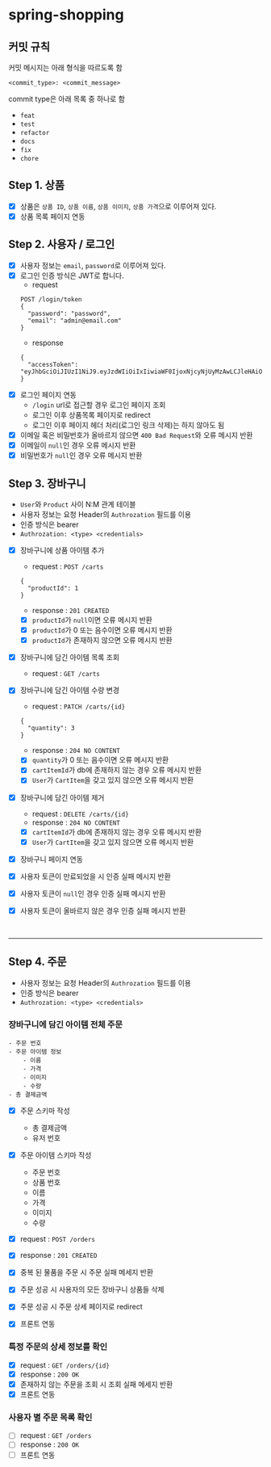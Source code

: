 # spring-shopping

## 커밋 규칙

커밋 메시지는 아래 형식을 따르도록 함

```shell
<commit_type>: <commit_message>
```

commit type은 아래 목록 중 하나로 함

- `feat`
- `test`
- `refactor`
- `docs`
- `fix`
- `chore`

## Step 1. 상품

- [x] 상품은 `상품 ID`, `상품 이름`, `상품 이미지`, `상품 가격`으로 이루어져 있다.
- [x] 상품 목록 페이지 연동

## Step 2. 사용자 / 로그인

- [x] 사용자 정보는 `email`, `password`로 이루어져 있다.
- [x] 로그인 인증 방식은 JWT로 합니다.
    - request
  ```
  POST /login/token
  {
    "password": "password",
    "email": "admin@email.com"
  }
  ```
    - response
  ```
  {
    "accessToken": "eyJhbGciOiJIUzI1NiJ9.eyJzdWIiOiIxIiwiaWF0IjoxNjcyNjUyMzAwLCJleHAiOjE2NzI2NTU5MDAsInJvbGVzIjpbIlJPTEVfQURNSU4iLCJST0xFX0FETUlOIl19.uaUXk5GkqB6QE_qlZisk3RZ3fL74zDADqbJl6LoLkSc"
  }
  ```
- [x] 로그인 페이지 연동
    - `/login` url로 접근할 경우 로그인 페이지 조회
    - 로그인 이후 상품목록 페이지로 redirect
    - 로그인 이후 페이지 헤더 처리(로그인 링크 삭제)는 하지 않아도 됨
- [x] 이메일 혹은 비밀번호가 올바르지 않으면 `400 Bad Request`와 오류 메시지 반환
- [x] 이메일이 `null`인 경우 오류 메시지 반환
- [x] 비밀번호가 `null`인 경우 오류 메시지 반환

## Step 3. 장바구니

- `User`와 `Product` 사이 N:M 관계 테이블
- 사용자 정보는 요청 Header의 `Authrozation` 필드를 이용
- 인증 방식은 bearer
- `Authrozation: <type> <credentials>`

- [x] 장바구니에 상품 아이템 추가
    - request : `POST /carts`
  ```
  {
    "productId": 1
  }
  ```
    - response : `201 CREATED`
    - [x] `productId`가 `null`이면 오류 메시지 반환
    - [x] `productId`가 0 또는 음수이면 오류 메시지 반환
    - [x] `productId`가 존재하지 않으면 오류 메시지 반환

- [x] 장바구니에 담긴 아이템 목록 조회
    - request : `GET /carts`

- [x] 장바구니에 담긴 아이템 수량 변경
    - request : `PATCH /carts/{id}`
  ```
  {
    "quantity": 3
  }
  ```
    - response : `204 NO CONTENT`
    - [x] `quantity`가 0 또는 음수이면 오류 메시지 반환
    - [x] `cartItemId`가 db에 존재하지 않는 경우 오류 메시지 반환
    - [x] `User`가 `CartItem`을 갖고 있지 않으면 오류 메시지 반환

- [x] 장바구니에 담긴 아이템 제거
    - request : `DELETE /carts/{id}`
    - response : `204 NO CONTENT`
    - [x] `cartItemId`가 db에 존재하지 않는 경우 오류 메시지 반환
    - [x] `User`가 `CartItem`을 갖고 있지 않으면 오류 메시지 반환

- [x] 장바구니 페이지 연동
- [x] 사용자 토큰이 만료되었을 시 인증 실패 메시지 반환
- [x] 사용자 토큰이 `null`인 경우 인증 실패 메시지 반환
- [x] 사용자 토큰이 올바르지 않은 경우 인증 실패 메시지 반환

<br/>

---

## Step 4. 주문

- 사용자 정보는 요청 Header의 `Authrozation` 필드를 이용
- 인증 방식은 bearer
- `Authrozation: <type> <credentials>`

### 장바구니에 담긴 아이템 전체 주문

```
- 주문 번호
- 주문 아이템 정보
    - 이름
    - 가격
    - 이미지
    - 수량
- 총 결제금액
```

- [x] 주문 스키마 작성
    - 총 결제금액
    - 유저 번호
- [x] 주문 아이템 스키마 작성
    - 주문 번호
    - 상품 번호
    - 이름
    - 가격
    - 이미지
    - 수량

- [x] request : `POST /orders`
- [x] response : `201 CREATED`
- [x] 중복 된 물품을 주문 시 주문 실패 메세지 반환
- [x] 주문 성공 시 사용자의 모든 장바구니 상품들 삭제
- [x] 주문 성공 시 주문 상세 페이지로 redirect
- [x] 프론트 연동

### 특정 주문의 상세 정보를 확인

- [x] request : `GET /orders/{id}`
- [x] response : `200 OK`
- [x] 존재하지 않는 주문을 조회 시 조회 실패 메세지 반환
- [x] 프론트 연동

### 사용자 별 주문 목록 확인

- [ ] request : `GET /orders`
- [ ] response : `200 OK`
- [ ] 프론트 연동
